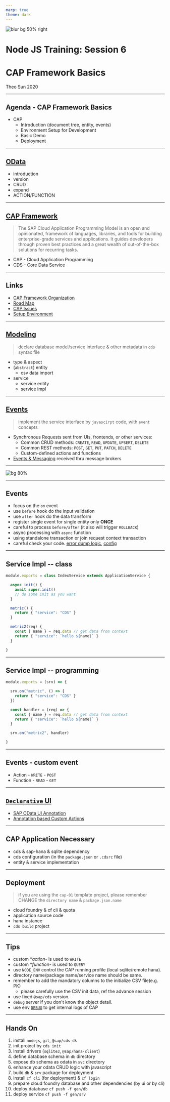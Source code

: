 ```yaml
---
marp: true
theme: dark
---
```


![blur bg 50% right](https://res.cloudinary.com/digf90pwi/image/upload/v1588562767/cap_r2hzvb.svg)

# Node JS Training: Session 6 

# CAP Framework Basics

Theo Sun
2020

---

## Agenda - CAP Framework Basics

- CAP
  - Introduction (document tree, entity, events)
  - Environment Setup for Development
  - Basic Demo
  - Deployment


---

## [OData](https://www.odata.org/)

- introduction
- version
- CRUD
- expand
- ACTION/FUNCTION

---

## [CAP Framework](https://cap.cloud.sap/docs/about/)



> The SAP Cloud Application Programming Model is an open and opinionated, framework of languages, libraries, and tools for building enterprise-grade services and applications. It guides developers through proven best practices and a great wealth of out-of-the-box solutions for recurring tasks.

- CAP - Cloud Application Programming
- CDS - Core Data Service


---

## Links


- [CAP Framework Organization](https://github.wdf.sap.corp/cap)
- [Road Map](https://github.wdf.sap.corp/cap/matters/projects/36)
- [CAP Issues](https://github.wdf.sap.corp/cap/issues/issues)
- [Setup Environment](https://cap.cloud.sap/docs/get-started/)

---


## [Modeling](https://cap.cloud.sap/docs/guides/domain-models#about-domain-models)

> declare database model/service interface & other metadata in `cds` syntax file

- type & aspect
- (`abstract`) entity
  - csv data import
- service
  - service entity
  - service impl

---


## [Events](https://cap.cloud.sap/docs/guides/providing-services#handling-events)

> implement the service interface by `javascirpt` code, with `event` concepts

- Synchronous Requests sent from UIs, frontends, or other services:
  - Common CRUD methods: `CREATE`, `READ`, `UPDATE`, `UPSERT`, `DELETE`
  - Common REST methods: `POST`, `GET`, `PUT`, `PATCH`, `DELETE`
  - Custom-defined actions and functions 
- [Events & Messaging](https://cap.cloud.sap/docs/guides/messaging/) received thru message brokers

---

![bg 80%](https://res.cloudinary.com/digf90pwi/image/upload/v1588570700/CAP-Events-Lifecycle_7_vm6xrg.png)

---

## Events



- focus on the `on` event
- use `before` hook do the input validation
- use `after` hook do the data transform
- register single event for single entity only **ONCE**
- careful to process `before/after` (it also will trigger `ROLLBACK`)
- async processing with `async` function
- using standalone transaction or join request context transaction
- careful check your code. [error dump logic](https://github.wdf.sap.corp/cdx/cds-services/blob/master/lib/adapter/odata-v4/handlers/error.js#L3), [config](https://github.wdf.sap.corp/CentralInvoices/workflow-service/blob/e2960467efc81687451f35b68e2b1229d52837e8/workflow-service/srv/WorkflowService.js#L113)

---

## Service Impl -- class

```js
module.exports = class IndexService extends ApplicationService {

  async init() {
    await super.init()
    // do some init as you want
  }

  metric() {
    return { "service": "CDS" }
  }

  metric2(req) {
    const { name } = req.data // get data from context
    return { "service": `hello ${name}` }
  }

}
```

---

## Service Impl -- programming



```js
module.exports = (srv) => {

  srv.on("metric", () => {
    return { "service": "CDS" }
  })

  const handler = (req) => {
    const { name } = req.data // get data from context
    return { "service": `hello ${name}` }
  }

  srv.on("metric2", handler)

}
```
---

## Events - custom event


- Action - `WRITE` - `POST`
- Function - `READ` - `GET`

---

## [`Declarative` UI](https://cap.cloud.sap/docs/guides/fiori/)



- [SAP OData UI Annotation](https://github.com/SAP/odata-vocabularies/blob/master/vocabularies/UI.md)
- [Annotation based Custom Actions](https://wiki.wdf.sap.corp/wiki/pages/viewpage.action?spaceKey=fioritech&title=Annotation+based+Custom+Actions)

--- 

## CAP Application Necessary



- cds & sap-hana & sqlite dependency
- cds configuration (in the `package.json` or `.cdsrc` file)
- entity & service implementation

---

## Deployment

> if you are using the `cap-01` template project, please remember CHANGE the `directory name` & `package.json.name` 

- cloud foundry & cf cli & quota
- application source code
- hana instance
- `cds build` project

---

## Tips


- custom **action*- is used to `WRITE`
- custom **function*- is used to `QUERY`
- use `NODE_ENV` control the CAP running profile (local sqlite/remote hana).
- directory name/package name/service name should be same.
- remember to add the mandatory columns to the initialize CSV file(e.g. PK)
  - please carefully use the CSV init data, ref the advance session
- use fixed `@sap/cds` version.
- `debug` server if you don't know the object detail.
- use env [`DEBUG`](https://cap.cloud.sap/docs/node.js/cds-log) to get internal logs of CAP


--- 

## Hands On



1. install `nodejs`, `git`, `@sap/cds-dk`
1. init project by `cds init`
1. install drivers (`sqlite3`, `@sap/hana-client`)
1. define database schema in `db` directory
1. expose db schema as odata in `svc` directory
1. enhance your odata CRUD logic with javascript
1. build `db` & `srv` package for deployment
1. install `cf cli` (for deployment) & `cf login`
1. prepare cloud foundry database and other dependencies (by ui or by cli)
1. deploy database `cf push -f gen/db`
1. deploy service `cf push -f gen/srv`